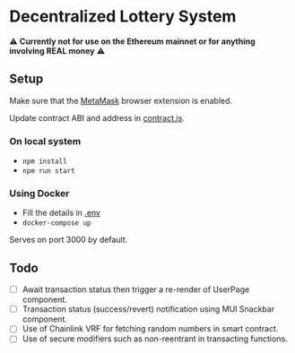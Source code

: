# Decentralized Lottery System

⚠️ **Currently not for use on the Ethereum mainnet or for anything involving REAL money** ⚠️

## Setup

Make sure that the [MetaMask](https://metamask.io/) browser extension is enabled. 

Update contract ABI and address in [contract.js](./src/assets/contract.js).

### On local system
- `npm install`
- `npm run start`

### Using Docker
- Fill the details in [.env](./.env.example)
- `docker-compose up`

Serves on port 3000 by default.

## Todo

- [ ] Await transaction status then trigger a re-render of UserPage component.
- [ ] Transaction status (success/revert) notification using MUI Snackbar component.
- [ ] Use of Chainlink VRF for fetching random numbers in smart contract.
- [ ] Use of secure modifiers such as non-reentrant in transacting functions.

